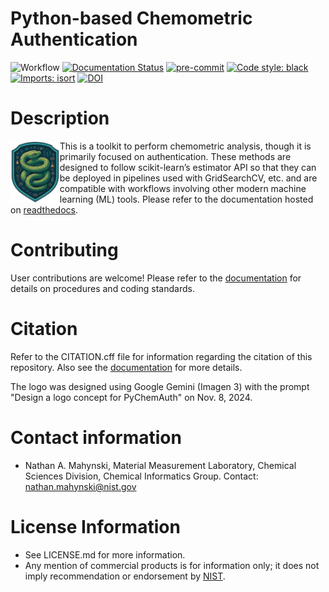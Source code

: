 Python-based Chemometric Authentication
=======================================

![Workflow](https://github.com/mahynski/pychemauth/actions/workflows/python-app.yml/badge.svg?branch=main)
[![Documentation Status](https://readthedocs.org/projects/pychemauth/badge/?version=latest)](https://pychemauth.readthedocs.io/en/latest/?badge=latest)
[![pre-commit](https://img.shields.io/badge/pre--commit-enabled-brightgreen?logo=pre-commit&logoColor=white)](https://github.com/pre-commit/pre-commit)
[![Code style: black](https://img.shields.io/badge/code%20style-black-000000.svg)](https://github.com/psf/black)
[![Imports: isort](https://img.shields.io/badge/%20imports-isort-%231674b1?style=flat&labelColor=ef8336)](https://pycqa.github.io/isort/)
[![DOI](https://zenodo.org/badge/331207062.svg)](https://zenodo.org/badge/latestdoi/331207062)

<!--[![DOI](https://zenodo.org/badge/{github_id}.svg)](https://zenodo.org/badge/latestdoi/{github_id})-->
<!--[![codecov](https://codecov.io/gh/mahynski/pychemauth/branch/main/graph/badge.svg?token=YSLBQ33C7F)](https://codecov.io/gh/mahynski/pychemauth)-->

# Description
<img src="https://raw.githubusercontent.com/mahynski/pychemauth/main/docs/_static/logo_no.png" height=100 align="left" />
This is a toolkit to perform chemometric analysis, though it is primarily focused on authentication. These methods are designed to follow scikit-learn’s estimator API so that they can be deployed in pipelines used with GridSearchCV, etc. and are compatible with workflows involving other modern machine learning (ML) tools. Please refer to the documentation hosted on <a href="https://pychemauth.readthedocs.io/en/latest/index.html">readthedocs</a>.
<br/>

# Contributing
User contributions are welcome!  Please refer to the [documentation](https://pychemauth.readthedocs.io/en/latest/contributing.html) for details on procedures and coding standards.

# Citation
Refer to the CITATION.cff file for information regarding the citation of this repository.  Also see the [documentation](https://pychemauth.readthedocs.io/en/latest/citation.html) for more details.

The logo was designed using Google Gemini (Imagen 3) with the prompt "Design a logo concept for PyChemAuth" on Nov. 8, 2024.

# Contact information
* Nathan A. Mahynski, Material Measurement Laboratory, Chemical Sciences Division, Chemical Informatics Group. Contact: nathan.mahynski@nist.gov

# License Information
* See LICENSE.md for more information.
* Any mention of commercial products is for information only; it does not imply recommendation or endorsement by [NIST](https://www.nist.gov/).
